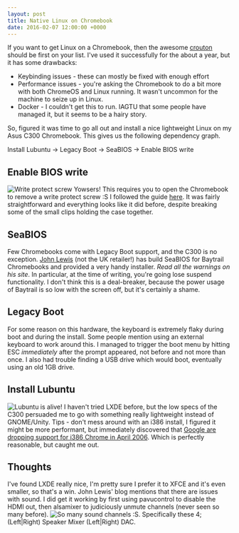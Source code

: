 ```yaml
---
layout: post
title: Native Linux on Chromebook
date: 2016-02-07 12:00:00 +0000
---
```


If you want to get Linux on a Chromebook, then the awesome [crouton](https://github.com/dnschneid/crouton) should be first on your list. I've used it successfully for the about a year, but it has some drawbacks:

+ Keybinding issues - these can mostly be fixed with enough effort
+ Performance issues - you're asking the Chromebook to do a bit more with both ChromeOS and Linux running. It wasn't uncommon for the machine to seize up in Linux.
+ Docker - I couldn't get this to run. IAGTU that some people have managed it, but it seems to be a hairy story.

So, figured it was time to go all out and install a nice lightweight Linux on my Asus C300 Chromebook. This gives us the following dependency graph.

Install Lubuntu -> Legacy Boot -> SeaBIOS -> Enable BIOS write

Enable BIOS write
-----------------
![Write protect screw]({{site.url}}/images/2016-2-7-write-protect.jpg)
Yowsers! This requires you to open the Chromebook to remove a write protect screw :S I followed the guide [here](http://www.matws.org/c300/). It was fairly straightforward and everything looks like it did before, despite breaking some of the small clips holding the case together.

SeaBIOS
--------
Few Chromebooks come with Legacy Boot support, and the C300 is no exception. [John Lewis](johnlewis.ie/baytrail-release/) (not the UK retailer!) has build SeaBIOS for Baytrail Chromebooks and provided a very handy installer. *Read all the warnings on his site*. In particular, at the time of writing, you're going lose suspend functionality. I don't think this is a deal-breaker, because the power usage of Baytrail is so low with the screen off, but it's certainly a shame.

Legacy Boot
-----------
For some reason on this hardware, the keyboard is extremely flaky during boot and during the install. Some people mention using an external keyboard to work around this. I managed to trigger the boot menu by hitting ESC _immediately_ after the prompt appeared, not before and not more than once. I also had trouble finding a USB drive which would boot, eventually using an old 1GB drive.

Install Lubuntu
---------------
![Lubuntu is alive!]({{site.url}}/images/2016-2-7-lubuntu.jpg)
I haven't tried LXDE before, but the low specs of the C300 persuaded me to go with something really lightweight instead of GNOME/Unity. Tips - don't mess around with an i386 install, I figured it might be more performant, but immediately discovered that [Google are dropping support for i386 Chrome in April 2006](http://betanews.com/2015/11/30/google-killing-chrome-for-32-bit-linux/). Which is perfectly reasonable, but caught me out.

Thoughts
--------
I've found LXDE really nice, I'm pretty sure I prefer it to XFCE and it's even smaller, so that's a win. John Lewis' blog mentions that there are issues with sound. I did get it working by first using pavucontrol to disable the HDMI out, then alsamixer to judiciously unmute channels (never seen so many before). ![So many sound channels :S]({{site.url}}/images/2016-2-7-alsamixer.png). Specifically these 4; (Left|Right) Speaker Mixer (Left|Right) DAC.
